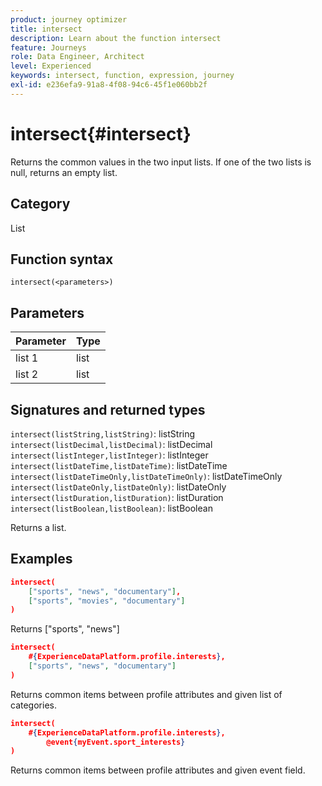 ```yaml
---
product: journey optimizer
title: intersect
description: Learn about the function intersect
feature: Journeys
role: Data Engineer, Architect
level: Experienced
keywords: intersect, function, expression, journey
exl-id: e236efa9-91a8-4f08-94c6-45f1e060bb2f
---
```

# intersect{#intersect}

Returns the common values in the two input lists. If one of the two lists is null, returns an empty list.

## Category

List

## Function syntax

`intersect(<parameters>)`

## Parameters

| Parameter | Type             |
|-----------|------------------|
| list 1 | list |
| list 2 | list |

## Signatures and returned types

`intersect(listString,listString)`: listString
`intersect(listDecimal,listDecimal)`: listDecimal
`intersect(listInteger,listInteger)`: listInteger
`intersect(listDateTime,listDateTime)`: listDateTime
`intersect(listDateTimeOnly,listDateTimeOnly)`: listDateTimeOnly
`intersect(listDateOnly,listDateOnly)`: listDateOnly
`intersect(listDuration,listDuration)`: listDuration
`intersect(listBoolean,listBoolean)`: listBoolean

Returns a list.

## Examples

```json
intersect(
    ["sports", "news", "documentary"],
    ["sports", "movies", "documentary"]
)
```

Returns ["sports", "news"]

```json
intersect(
    #{ExperienceDataPlatform.profile.interests},
    ["sports", "news", "documentary"]
)
```

Returns common items between profile attributes and given list of categories.

```json
intersect(
    #{ExperienceDataPlatform.profile.interests},
        @event{myEvent.sport_interests}
)
```

Returns common items between profile attributes and given event field.
